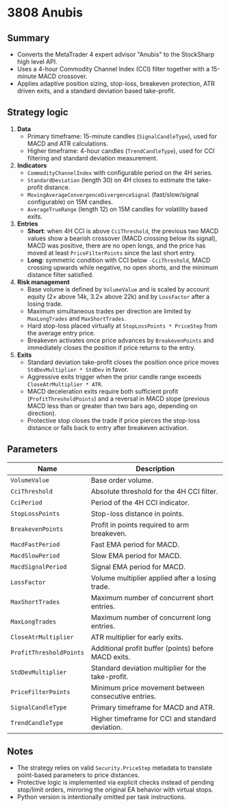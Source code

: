# 3808 Anubis

## Summary
- Converts the MetaTrader 4 expert advisor "Anubis" to the StockSharp high level API.
- Uses a 4-hour Commodity Channel Index (CCI) filter together with a 15-minute MACD crossover.
- Applies adaptive position sizing, stop-loss, breakeven protection, ATR driven exits, and a standard deviation based take-profit.

## Strategy logic
1. **Data**
   - Primary timeframe: 15-minute candles (`SignalCandleType`), used for MACD and ATR calculations.
   - Higher timeframe: 4-hour candles (`TrendCandleType`), used for CCI filtering and standard deviation measurement.
2. **Indicators**
   - `CommodityChannelIndex` with configurable period on the 4H series.
   - `StandardDeviation` (length 30) on 4H closes to estimate the take-profit distance.
   - `MovingAverageConvergenceDivergenceSignal` (fast/slow/signal configurable) on 15M candles.
   - `AverageTrueRange` (length 12) on 15M candles for volatility based exits.
3. **Entries**
   - **Short**: when 4H CCI is above `CciThreshold`, the previous two MACD values show a bearish crossover (MACD crossing below its signal), MACD was positive, there are no open longs, and the price has moved at least `PriceFilterPoints` since the last short entry.
   - **Long**: symmetric condition with CCI below `-CciThreshold`, MACD crossing upwards while negative, no open shorts, and the minimum distance filter satisfied.
4. **Risk management**
   - Base volume is defined by `VolumeValue` and is scaled by account equity (2× above 14k, 3.2× above 22k) and by `LossFactor` after a losing trade.
   - Maximum simultaneous trades per direction are limited by `MaxLongTrades` and `MaxShortTrades`.
   - Hard stop-loss placed virtually at `StopLossPoints * PriceStep` from the average entry price.
   - Breakeven activates once price advances by `BreakevenPoints` and immediately closes the position if price returns to the entry.
5. **Exits**
   - Standard deviation take-profit closes the position once price moves `StdDevMultiplier * StdDev` in favor.
   - Aggressive exits trigger when the prior candle range exceeds `CloseAtrMultiplier * ATR`.
   - MACD deceleration exits require both sufficient profit (`ProfitThresholdPoints`) and a reversal in MACD slope (previous MACD less than or greater than two bars ago, depending on direction).
   - Protective stop closes the trade if price pierces the stop-loss distance or falls back to entry after breakeven activation.

## Parameters
| Name | Description |
| ---- | ----------- |
| `VolumeValue` | Base order volume. |
| `CciThreshold` | Absolute threshold for the 4H CCI filter. |
| `CciPeriod` | Period of the 4H CCI indicator. |
| `StopLossPoints` | Stop-loss distance in points. |
| `BreakevenPoints` | Profit in points required to arm breakeven. |
| `MacdFastPeriod` | Fast EMA period for MACD. |
| `MacdSlowPeriod` | Slow EMA period for MACD. |
| `MacdSignalPeriod` | Signal EMA period for MACD. |
| `LossFactor` | Volume multiplier applied after a losing trade. |
| `MaxShortTrades` | Maximum number of concurrent short entries. |
| `MaxLongTrades` | Maximum number of concurrent long entries. |
| `CloseAtrMultiplier` | ATR multiplier for early exits. |
| `ProfitThresholdPoints` | Additional profit buffer (points) before MACD exits. |
| `StdDevMultiplier` | Standard deviation multiplier for the take-profit. |
| `PriceFilterPoints` | Minimum price movement between consecutive entries. |
| `SignalCandleType` | Primary timeframe for MACD and ATR. |
| `TrendCandleType` | Higher timeframe for CCI and standard deviation. |

## Notes
- The strategy relies on valid `Security.PriceStep` metadata to translate point-based parameters to price distances.
- Protective logic is implemented via explicit checks instead of pending stop/limit orders, mirroring the original EA behavior with virtual stops.
- Python version is intentionally omitted per task instructions.
